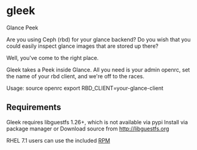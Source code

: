 # gleek
Glance Peek

Are you using Ceph (rbd) for your glance backend?
Do you wish that you could easily inspect glance images that are stored up there?

Well, you've come to the right place.

Gleek takes a Peek inside Glance.
All you need is your admin openrc, set the name of your rbd client, and we're off to the races.

Usage:
source openrc
export RBD_CLIENT=your-glance-client

## Requirements

Gleek requires libguestfs 1.26+, which is not available via pypi
Install via package manager or Download source from http://libguestfs.org

RHEL 7.1 users can use the included [RPM](https://github.com/alop/gleek/raw/master/libguestfs-1.28.1-1.19.el7.x86_64.rpm)
